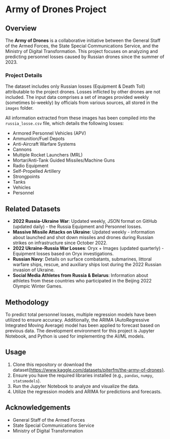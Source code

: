 # Army of Drones Project

## Overview
The **Army of Drones** is a collaborative initiative between the General Staff of the Armed Forces, the State Special Communications Service, and the Ministry of Digital Transformation. This project focuses on analyzing and predicting personnel losses caused by Russian drones since the summer of 2023. 

### Project Details
The dataset includes only Russian losses (Equipment & Death Toll) attributable to the project drones. Losses inflicted by other drones are not included. The input data comprises a set of images provided weekly (sometimes bi-weekly) by officials from various sources, all stored in the `images` folder. 

All information extracted from these images has been compiled into the `russia_losse.csv` file, which details the following losses:
- Armored Personnel Vehicles (APV)
- Ammunition/Fuel Depots
- Anti-Aircraft Warfare Systems
- Cannons
- Multiple Rocket Launchers (MRL)
- Mortar/Anti-Tank Guided Missiles/Machine Guns
- Radio Equipment
- Self-Propelled Artillery
- Strongpoints
- Tanks
- Vehicles
- Personnel

## Related Datasets
- **2022 Russia-Ukraine War**: Updated weekly, JSON format on GitHub (updated daily) - the Russia Equipment and Personnel losses.
- **Massive Missile Attacks on Ukraine**: Updated weekly - information about launched and shot down missiles and drones during Russian strikes on infrastructure since October 2022.
- **2022 Ukraine-Russia War Losses**: Oryx + Images (updated quarterly) - Equipment losses based on Oryx investigations.
- **Russian Navy**: Details on surface combatants, submarines, littoral warfare ships, rescue, and auxiliary ships lost during the 2022 Russian invasion of Ukraine.
- **Social Media Athletes from Russia & Belarus**: Information about athletes from these countries who participated in the Beijing 2022 Olympic Winter Games.

## Methodology
To predict total personnel losses, multiple regression models have been utilized to ensure accuracy. Additionally, the ARIMA (AutoRegressive Integrated Moving Average) model has been applied to forecast based on previous data. The development environment for this project is Jupyter Notebook, and Python is used for implementing the AI/ML models.

## Usage
1. Clone this repository or download the dataset{https://www.kaggle.com/datasets/piterfm/the-army-of-drones}.
2. Ensure you have the required libraries installed (e.g., `pandas`, `numpy`, `statsmodels`).
3. Run the Jupyter Notebook to analyze and visualize the data.
4. Utilize the regression models and ARIMA for predictions and forecasts.

## Acknowledgements
- General Staff of the Armed Forces
- State Special Communications Service
- Ministry of Digital Transformation
